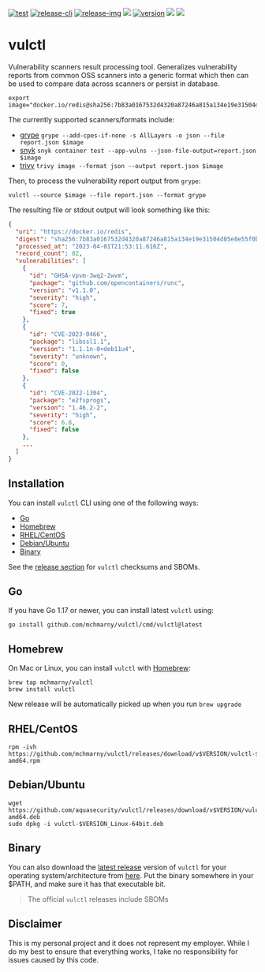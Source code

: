 [![test](https://github.com/mchmarny/vulctl/actions/workflows/on-push.yaml/badge.svg?branch=main)](https://github.com/mchmarny/vulctl/actions/workflows/on-push.yaml)
[![release-cli](https://github.com/mchmarny/vulctl/actions/workflows/on-tag-cli.yaml/badge.svg?branch=main)](https://github.com/mchmarny/vulctl/actions/workflows/on-tag-cli.yaml)
[![release-img](https://github.com/mchmarny/vulctl/actions/workflows/on-tag-img.yaml/badge.svg?branch=main)](https://github.com/mchmarny/vulctl/actions/workflows/on-tag-img.yaml)
[![](https://codecov.io/gh/mchmarny/vulctl/branch/main/graph/badge.svg?token=9HLYDZZADN)](https://codecov.io/gh/mchmarny/vulctl)
[![version](https://img.shields.io/github/release/mchmarny/vulctl.svg?label=version)](https://github.com/mchmarny/vulctl/releases/latest)
[![](https://img.shields.io/github/go-mod/go-version/mchmarny/vulctl.svg?label=go)](https://github.com/mchmarny/vulctl)
[![](https://goreportcard.com/badge/github.com/mchmarny/vulctl)](https://goreportcard.com/report/github.com/mchmarny/vulctl)

# vulctl

Vulnerability scanners result processing tool. Generalizes vulnerability reports from common OSS scanners into a generic format which then can be used to compare data across scanners or persist in database. 

```shell
export image="docker.io/redis@sha256:7b83a0167532d4320a87246a815a134e19e31504d85e8e55f0bb5bb9edf70448"
```

The currently supported scanners/formats include:

* [grype](https://github.com/anchore/grype) `grype --add-cpes-if-none -s AllLayers -o json --file report.json $image`
* [snyk](https://github.com/snyk/cli) `snyk container test --app-vulns --json-file-output=report.json $image`
* [trivy](https://github.com/aquasecurity/trivy) `trivy image --format json --output report.json $image`

Then, to process the vulnerability report output from `grype`:

```shell
vulctl --source $image --file report.json --format grype
```

The resulting file or stdout output will look something like this:

```json
{
  "uri": "https://docker.io/redis",
  "digest": "sha256:7b83a0167532d4320a87246a815a134e19e31504d85e8e55f0bb5bb9edf70448",
  "processed_at": "2023-04-01T21:53:11.616Z",
  "record_count": 82,
  "vulnerabilities": [
    {
      "id": "GHSA-vpvm-3wq2-2wvm",
      "package": "github.com/opencontainers/runc",
      "version": "v1.1.0",
      "severity": "high",
      "score": 7,
      "fixed": true
    },
    {
      "id": "CVE-2023-0466",
      "package": "libssl1.1",
      "version": "1.1.1n-0+deb11u4",
      "severity": "unknown",
      "score": 0,
      "fixed": false
    },
    {
      "id": "CVE-2022-1304",
      "package": "e2fsprogs",
      "version": "1.46.2-2",
      "severity": "high",
      "score": 6.8,
      "fixed": false
    },
    ...
  ]
}
```


## Installation 

You can install `vulctl` CLI using one of the following ways:

* [Go](#go)
* [Homebrew](#homebrew)
* [RHEL/CentOS](#rhelcentos)
* [Debian/Ubuntu](#debianubuntu)
* [Binary](#binary)

See the [release section](https://github.com/mchmarny/vulctl/releases/latest) for `vulctl` checksums and SBOMs.

## Go

If you have Go 1.17 or newer, you can install latest `vulctl` using:

```shell
go install github.com/mchmarny/vulctl/cmd/vulctl@latest
```

## Homebrew

On Mac or Linux, you can install `vulctl` with [Homebrew](https://brew.sh/):

```shell
brew tap mchmarny/vulctl
brew install vulctl
```

New release will be automatically picked up when you run `brew upgrade`

## RHEL/CentOS

```shell
rpm -ivh https://github.com/mchmarny/vulctl/releases/download/v$VERSION/vulctl-$VERSION_Linux-amd64.rpm
```

## Debian/Ubuntu

```shell
wget https://github.com/aquasecurity/vulctl/releases/download/v$VERSION/vulctl-$VERSION_Linux-amd64.deb
sudo dpkg -i vulctl-$VERSION_Linux-64bit.deb
```

## Binary 

You can also download the [latest release](https://github.com/mchmarny/vulctl/releases/latest) version of `vulctl` for your operating system/architecture from [here](https://github.com/mchmarny/vulctl/releases/latest). Put the binary somewhere in your $PATH, and make sure it has that executable bit.

> The official `vulctl` releases include SBOMs

## Disclaimer

This is my personal project and it does not represent my employer. While I do my best to ensure that everything works, I take no responsibility for issues caused by this code.
